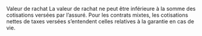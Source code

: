 Valeur de rachat
La valeur de rachat ne peut être inférieure à la somme des cotisations versées par l’assuré. Pour les contrats mixtes, les cotisations nettes de taxes versées s’entendent celles relatives à la garantie en cas de vie.